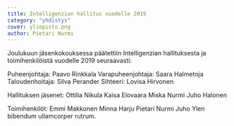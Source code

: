 ```yaml
---
title: Intelligenzian hallitus vuodelle 2019
category: "yhdistys"
cover: yliopisto.png
author: Pietari Nurmi
---
```


Joulukuun jäsenkokouksessa päätettiin Intelligenzian hallituksesta ja toimihenkilöistä vuodelle 2019 seuraavasti:

Puheenjohtaja: Paavo Rinkkala
Varapuheenjohtaja: Saara Halmetoja
Taloudenhoitaja: Silva Perander
Sihteeri: Lovisa Hirvonen

Hallituksen jäsenet:
Ottilia Nikula
Kaisa Elovaara
Miska Nurmi
Juho Halonen

Toimihenkilöt:
Emmi Makkonen
Minna Harju
Pietari Nurmi
Juho Ylen bibendum ullamcorper rutrum.

